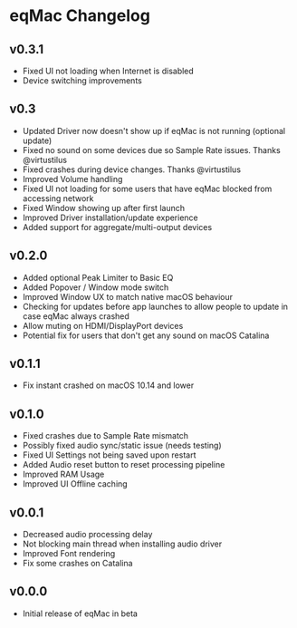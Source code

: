 # eqMac Changelog

## v0.3.1
* Fixed UI not loading when Internet is disabled
* Device switching improvements

## v0.3
* Updated Driver now doesn't show up if eqMac is not running (optional update)
* Fixed no sound on some devices due so Sample Rate issues. Thanks @virtustilus
* Fixed crashes during device changes. Thanks @virtustilus
* Improved Volume handling
* Fixed UI not loading for some users that have eqMac blocked from accessing network
* Fixed Window showing up after first launch
* Improved Driver installation/update experience
* Added support for aggregate/multi-output devices

## v0.2.0
* Added optional Peak Limiter to Basic EQ
* Added Popover / Window mode switch
* Improved Window UX to match native macOS behaviour
* Checking for updates before app launches to allow people to update in case eqMac always crashed
* Allow muting on HDMI/DisplayPort devices
* Potential fix for users that don't get any sound on macOS Catalina

## v0.1.1
* Fix instant crashed on macOS 10.14 and lower

## v0.1.0
* Fixed crashes due to Sample Rate mismatch
* Possibly fixed audio sync/static issue (needs testing)
* Fixed UI Settings not being saved upon restart
* Added Audio reset button to reset processing pipeline
* Improved RAM Usage
* Improved UI Offline caching

## v0.0.1
* Decreased audio processing delay
* Not blocking main thread when installing audio driver
* Improved Font rendering
* Fix some crashes on Catalina

## v0.0.0
* Initial release of eqMac in beta